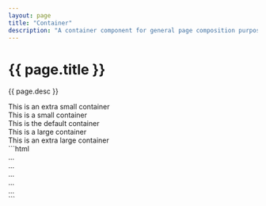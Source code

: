 ```yaml
---
layout: page
title: "Container"
description: "A container component for general page composition purposes."
---
```


<div class="page__section">
  <div class="page__container container spacing">
    <h1 class="h1">{{ page.title }}</h1>
    <p class="text_lead">{{ page.desc }}</p>
  </div>
</div>

<div class="demo">
  <div class="demo__render spacing">
    <div class="container container_size_xs">
      <div class="box">This is an extra small container</div>
    </div>
    <div class="container container_size_sm">
      <div class="box">This is a small container</div>
    </div>
    <div class="container">
      <div class="box">This is the default container</div>
    </div>
    <div class="container container_size_lg">
      <div class="box">This is a large container</div>
    </div>
    <div class="container container_size_xl">
      <div class="box">This is an extra large container</div>
    </div>
  </div>
</div>

<div class="page__section">
  <div class="page__container container type">

<div class="demo">
  <div class="demo__code" markdown="1">
```html
<div class="container container_size_xs">...</div>
<div class="container container_size_sm">...</div>
<div class="container">...</div>
<div class="container container_size_lg">...</div>
<div class="container container_size_xl">...</div>
```
  </div>
</div>

  </div>
</div>

